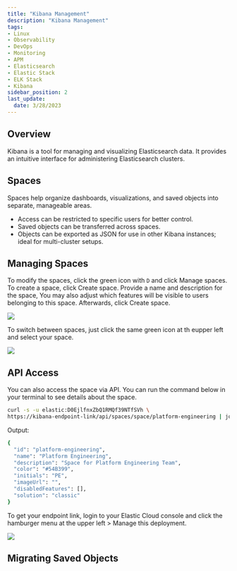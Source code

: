 ```yaml
---
title: "Kibana Management"
description: "Kibana Management"
tags: 
- Linux
- Observability
- DevOps
- Monitoring 
- APM
- Elasticsearch
- Elastic Stack
- ELK Stack
- Kibana
sidebar_position: 2
last_update:
  date: 3/28/2023
---
```


## Overview 

Kibana is a tool for managing and visualizing Elasticsearch data. It provides an intuitive interface for administering Elasticsearch clusters.  

## Spaces  

Spaces help organize dashboards, visualizations, and saved objects into separate, manageable areas.  

- Access can be restricted to specific users for better control.  
- Saved objects can be transferred across spaces.
- Objects can be exported as JSON for use in other Kibana instances; ideal for multi-cluster setups.  

## Managing Spaces 

To modify the spaces, click the green icon with `D` and click Manage spaces. To create a space, click Create space. Provide a name and description for the space, You may also adjust which features will be visible to users belonging to this space. Afterwards, click Create space.

![](/img/docs/01262025-elastic-cloud-managing-space.png)

To switch between spaces, just click the same green icon at th eupper left and select your space.

![](/img/docs/01262025-elastic-cloud-managing-space-2.png)

## API Access 

You can also access the space via API. You can run the command below in your terminal to see details about the space.

```bash
curl -s -u elastic:D0EjlfnxZbQ1RMQf39NTfSVh \
https://kibana-endpoint-link/api/spaces/space/platform-engineering | jq
```

Output:

```bash
{
  "id": "platform-engineering",
  "name": "Platform Engineering",
  "description": "Space for Platform Engineering Team",
  "color": "#54B399",
  "initials": "PE",
  "imageUrl": "",
  "disabledFeatures": [],
  "solution": "classic"
}
```

To get your endpoint link, login to your Elastic Cloud console and click the hamburger menu at the upper left > Manage this deployment.

![](/img/docs/01262025-elastic-cloud-managing-space-3.png)


## Migrating Saved Objects 